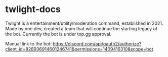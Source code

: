 # twlight-docs
Twlight is a entertainment/utility/moderation command, established in 2021. Made by one dev, created a team that will continue the starting legacy of the bot.
Currently the bot is under top.gg approval.

Manual link to the bot: https://discord.com/api/oauth2/authorize?client_id=828936914601246741&permissions=1409416310&scope=bot
